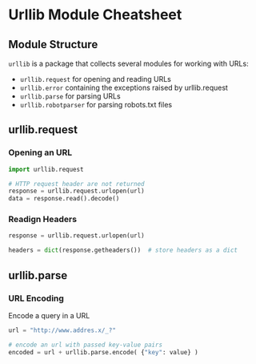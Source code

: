 # Urllib Module Cheatsheet

## Module Structure

`urllib` is a package that collects several modules for working with URLs:

- `urllib.request` for opening and reading URLs
- `urllib.error` containing the exceptions raised by urllib.request
- `urllib.parse` for parsing URLs
- `urllib.robotparser` for parsing robots.txt files

## urllib.request

### Opening an URL

```python
import urllib.request

# HTTP request header are not returned
response = urllib.request.urlopen(url)
data = response.read().decode()
```

### Readign Headers

```python
response = urllib.request.urlopen(url)

headers = dict(response.getheaders())  # store headers as a dict
```

## urllib.parse

### URL Encoding

Encode a query in a URL

```python
url = "http://www.addres.x/_?"

# encode an url with passed key-value pairs
encoded = url + urllib.parse.encode( {"key": value} )
```
